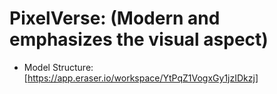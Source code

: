 # PixelVerse: (Modern and emphasizes the visual aspect)

- Model Structure: 
[https://app.eraser.io/workspace/YtPqZ1VogxGy1jzIDkzj]